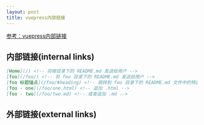 ```yaml
---
layout: post
title: vuepress内部链接
---
```


[参考：vuepress内部链接](https://vuepress.docschina.org/guide/markdown.html#%E9%93%BE%E6%8E%A5-links)


## 内部链接(internal links)
```md
[Home](/) <!-- 将根目录下的 README.md 发送给用户 -->
[foo](/foo/) <!-- 将 foo 目录下的 README.md 发送给用户 -->
[foo 标题锚点](/foo/#heading) <!-- 跳转到 foo 目录下的 README.md 文件中的特定锚点位置 -->
[foo - one](/foo/one.html) <!-- 追加 .html -->
[foo - two](/foo/two.md) <!-- 或者追加 .md -->
```

## 外部链接(external links)
